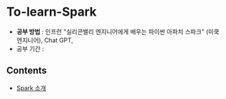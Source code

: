 # To-learn-Spark

- **공부 방법** : 인프런 "실리콘밸리 엔지니어에게 배우는 파이썬 아파치 스파크" (미쿡 엔지니어), Chat GPT, 
- 공부 기간 :

## Contents
- [Spark 소개](https://github.com/toughcookieseohui/To-learn-Spark/wiki/Spark%EC%9D%98-%EC%9E%A5%EC%A0%90)
